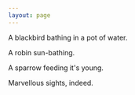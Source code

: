 ```yaml
---
layout: page
---
```

A blackbird bathing in a pot of water.

A robin sun-bathing.

A sparrow feeding it's young.

Marvellous sights, indeed.

